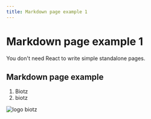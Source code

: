 ```yaml
---
title: Markdown page example 1
---
```


# Markdown page example 1

You don't need React to write simple standalone pages.
## Markdown page example

1. Biotz
2. biotz

![logo biotz](https://www.stech.es/gestor/recursos/uploads/imagenes/empresas/logos/asociados/biotz-logo.png)